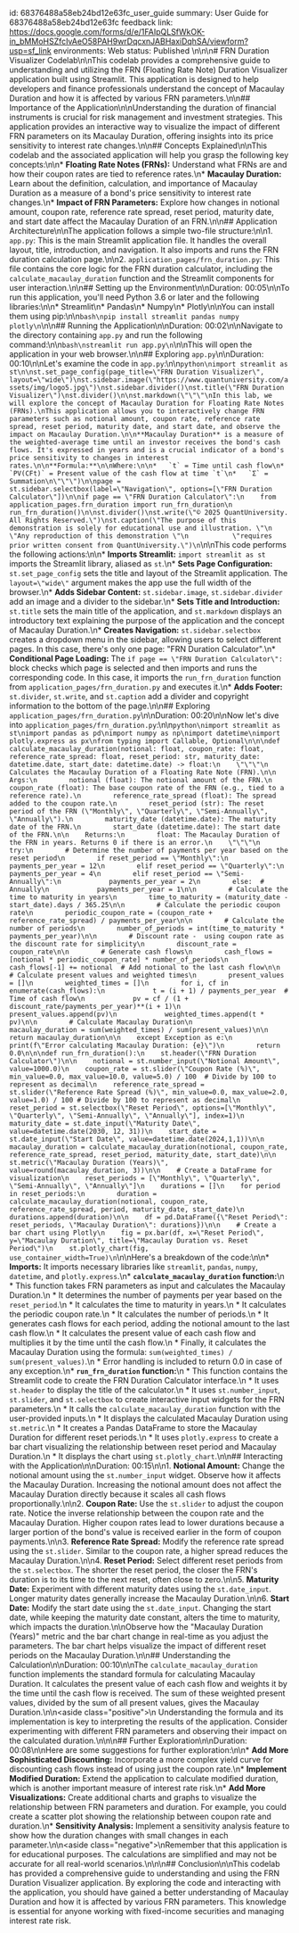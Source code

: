 id: 68376488a58eb24bd12e63fc_user_guide
summary: User Guide for 68376488a58eb24bd12e63fc
feedback link: https://docs.google.com/forms/d/e/1FAIpQLSfWkOK-in_bMMoHSZfcIvAeO58PAH9wrDqcxnJABHaxiDqhSA/viewform?usp=sf_link
environments: Web
status: Published
\n\n\n# FRN Duration Visualizer Codelab\n\nThis codelab provides a comprehensive guide to understanding and utilizing the FRN (Floating Rate Note) Duration Visualizer application built using Streamlit. This application is designed to help developers and finance professionals understand the concept of Macaulay Duration and how it is affected by various FRN parameters.\n\n## Importance of the Application\n\nUnderstanding the duration of financial instruments is crucial for risk management and investment strategies. This application provides an interactive way to visualize the impact of different FRN parameters on its Macaulay Duration, offering insights into its price sensitivity to interest rate changes.\n\n## Concepts Explained\n\nThis codelab and the associated application will help you grasp the following key concepts:\n\n*   **Floating Rate Notes (FRNs):** Understand what FRNs are and how their coupon rates are tied to reference rates.\n*   **Macaulay Duration:** Learn about the definition, calculation, and importance of Macaulay Duration as a measure of a bond's price sensitivity to interest rate changes.\n*   **Impact of FRN Parameters:** Explore how changes in notional amount, coupon rate, reference rate spread, reset period, maturity date, and start date affect the Macaulay Duration of an FRN.\n\n## Application Architecture\n\nThe application follows a simple two-file structure:\n\n1.  `app.py`: This is the main Streamlit application file. It handles the overall layout, title, introduction, and navigation. It also imports and runs the FRN duration calculation page.\n\n2.  `application_pages/frn_duration.py`: This file contains the core logic for the FRN duration calculator, including the `calculate_macaulay_duration` function and the Streamlit components for user interaction.\n\n## Setting up the Environment\n\nDuration: 00:05\n\nTo run this application, you'll need Python 3.6 or later and the following libraries:\n\n*   Streamlit\n*   Pandas\n*   Numpy\n*   Plotly\n\nYou can install them using pip:\n\n```bash\npip install streamlit pandas numpy plotly\n```\n\n## Running the Application\n\nDuration: 00:02\n\nNavigate to the directory containing `app.py` and run the following command:\n\n```bash\nstreamlit run app.py\n```\n\nThis will open the application in your web browser.\n\n## Exploring `app.py`\n\nDuration: 00:10\n\nLet's examine the code in `app.py`:\n\n```python\nimport streamlit as st\n\nst.set_page_config(page_title=\"FRN Duration Visualizer\", layout=\"wide\")\nst.sidebar.image(\"https://www.quantuniversity.com/assets/img/logo5.jpg\")\nst.sidebar.divider()\nst.title(\"FRN Duration Visualizer\")\nst.divider()\n\nst.markdown(\"\"\"\nIn this lab, we will explore the concept of Macaulay Duration for Floating Rate Notes (FRNs).\nThis application allows you to interactively change FRN parameters such as notional amount, coupon rate, reference rate spread, reset period, maturity date, and start date, and observe the impact on Macaulay Duration.\n\n**Macaulay Duration** is a measure of the weighted-average time until an investor receives the bond's cash flows. It's expressed in years and is a crucial indicator of a bond's price sensitivity to changes in interest rates.\n\n**Formula:**\n\nWhere:\n\n*   `t` = Time until cash flow\n*   `PV(CFt)` = Present value of the cash flow at time `t`\n*   `Σ` = Summation\n\"\"\")\n\npage = st.sidebar.selectbox(label=\"Navigation\", options=[\"FRN Duration Calculator\"])\n\nif page == \"FRN Duration Calculator\":\n    from application_pages.frn_duration import run_frn_duration\n    run_frn_duration()\n\nst.divider()\nst.write(\"© 2025 QuantUniversity. All Rights Reserved.\")\nst.caption(\"The purpose of this demonstration is solely for educational use and illustration. \"\n           \"Any reproduction of this demonstration \"\n           \"requires prior written consent from QuantUniversity.\")\n```\n\nThis code performs the following actions:\n\n*   **Imports Streamlit:**  `import streamlit as st` imports the Streamlit library, aliased as `st`.\n*   **Sets Page Configuration:** `st.set_page_config` sets the title and layout of the Streamlit application. The `layout=\"wide\"` argument makes the app use the full width of the browser.\n*   **Adds Sidebar Content:** `st.sidebar.image`, `st.sidebar.divider` add an image and a divider to the sidebar.\n*   **Sets Title and Introduction:** `st.title` sets the main title of the application, and `st.markdown` displays an introductory text explaining the purpose of the application and the concept of Macaulay Duration.\n*   **Creates Navigation:** `st.sidebar.selectbox` creates a dropdown menu in the sidebar, allowing users to select different pages. In this case, there's only one page: \"FRN Duration Calculator\".\n*   **Conditional Page Loading:** The `if page == \"FRN Duration Calculator\":` block checks which page is selected and then imports and runs the corresponding code. In this case, it imports the `run_frn_duration` function from `application_pages/frn_duration.py` and executes it.\n*   **Adds Footer:** `st.divider`, `st.write`, and `st.caption` add a divider and copyright information to the bottom of the page.\n\n## Exploring `application_pages/frn_duration.py`\n\nDuration: 00:20\n\nNow let's dive into `application_pages/frn_duration.py`:\n\n```python\nimport streamlit as st\nimport pandas as pd\nimport numpy as np\nimport datetime\nimport plotly.express as px\nfrom typing import Callable, Optional\n\n\ndef calculate_macaulay_duration(notional: float, coupon_rate: float, reference_rate_spread: float, reset_period: str, maturity_date: datetime.date, start_date: datetime.date) -> float:\n    \"\"\"\n    Calculates the Macaulay Duration of a Floating Rate Note (FRN).\n\n    Args:\n        notional (float): The notional amount of the FRN.\n        coupon_rate (float): The base coupon rate of the FRN (e.g., tied to a reference rate).\n        reference_rate_spread (float): The spread added to the coupon rate.\n        reset_period (str): The reset period of the FRN (\"Monthly\", \"Quarterly\", \"Semi-Annually\", \"Annually\").\n        maturity_date (datetime.date): The maturity date of the FRN.\n        start_date (datetime.date): The start date of the FRN.\n\n    Returns:\n        float: The Macaulay Duration of the FRN in years. Returns 0 if there is an error.\n    \"\"\"\n    try:\n        # Determine the number of payments per year based on the reset period\n        if reset_period == \"Monthly\":\n            payments_per_year = 12\n        elif reset_period == \"Quarterly\":\n            payments_per_year = 4\n        elif reset_period == \"Semi-Annually\":\n            payments_per_year = 2\n        else:  # Annually\n            payments_per_year = 1\n\n        # Calculate the time to maturity in years\n        time_to_maturity = (maturity_date - start_date).days / 365.25\n\n        # Calculate the periodic coupon rate\n        periodic_coupon_rate = (coupon_rate + reference_rate_spread) / payments_per_year\n\n        # Calculate the number of periods\n        number_of_periods = int(time_to_maturity * payments_per_year)\n\n        # Discount rate -  using coupon rate as the discount rate for simplicity\n        discount_rate = coupon_rate\n\n        # Generate cash flows\n        cash_flows = [notional * periodic_coupon_rate] * number_of_periods\n        cash_flows[-1] += notional  # Add notional to the last cash flow\n\n        # Calculate present values and weighted times\n        present_values = []\n        weighted_times = []\n        for i, cf in enumerate(cash_flows):\n            t = (i + 1) / payments_per_year  # Time of cash flow\n            pv = cf / (1 + discount_rate/payments_per_year)**(i + 1)\n            present_values.append(pv)\n            weighted_times.append(t * pv)\n\n        # Calculate Macaulay Duration\n        macaulay_duration = sum(weighted_times) / sum(present_values)\n\n        return macaulay_duration\n\n    except Exception as e:\n        print(f\"Error calculating Macaulay Duration: {e}\")\n        return 0.0\n\n\ndef run_frn_duration():\n    st.header(\"FRN Duration Calculator\")\n\n    notional = st.number_input(\"Notional Amount\", value=1000.0)\n    coupon_rate = st.slider(\"Coupon Rate (%)\", min_value=0.0, max_value=10.0, value=5.0) / 100  # Divide by 100 to represent as decimal\n    reference_rate_spread = st.slider(\"Reference Rate Spread (%)\", min_value=0.0, max_value=2.0, value=1.0) / 100 # Divide by 100 to represent as decimal\n    reset_period = st.selectbox(\"Reset Period\", options=[\"Monthly\", \"Quarterly\", \"Semi-Annually\", \"Annually\"], index=1)\n    maturity_date = st.date_input(\"Maturity Date\", value=datetime.date(2030, 12, 31))\n    start_date = st.date_input(\"Start Date\", value=datetime.date(2024,1,1))\n\n    macaulay_duration = calculate_macaulay_duration(notional, coupon_rate, reference_rate_spread, reset_period, maturity_date, start_date)\n\n    st.metric(\"Macaulay Duration (Years)\", value=round(macaulay_duration, 3))\n\n    # Create a DataFrame for visualization\n    reset_periods = [\"Monthly\", \"Quarterly\", \"Semi-Annually\", \"Annually\"]\n    durations = []\n    for period in reset_periods:\n        duration = calculate_macaulay_duration(notional, coupon_rate, reference_rate_spread, period, maturity_date, start_date)\n        durations.append(duration)\n\n    df = pd.DataFrame({\"Reset Period\": reset_periods, \"Macaulay Duration\": durations})\n\n    # Create a bar chart using Plotly\n    fig = px.bar(df, x=\"Reset Period\", y=\"Macaulay Duration\", title=\"Macaulay Duration vs. Reset Period\")\n    st.plotly_chart(fig, use_container_width=True)\n```\n\nHere's a breakdown of the code:\n\n*   **Imports:** It imports necessary libraries like `streamlit`, `pandas`, `numpy`, `datetime`, and `plotly.express`.\n*   **`calculate_macaulay_duration` function:**\n    *   This function takes FRN parameters as input and calculates the Macaulay Duration.\n    *   It determines the number of payments per year based on the `reset_period`.\n    *   It calculates the time to maturity in years.\n    *   It calculates the periodic coupon rate.\n    *   It calculates the number of periods.\n    *   It generates cash flows for each period, adding the notional amount to the last cash flow.\n    *   It calculates the present value of each cash flow and multiplies it by the time until the cash flow.\n    *   Finally, it calculates the Macaulay Duration using the formula: `sum(weighted_times) / sum(present_values)`.\n    *   Error handling is included to return 0.0 in case of any exception.\n*   **`run_frn_duration` function:**\n    *   This function contains the Streamlit code to create the FRN Duration Calculator interface.\n    *   It uses `st.header` to display the title of the calculator.\n    *   It uses `st.number_input`, `st.slider`, and `st.selectbox` to create interactive input widgets for the FRN parameters.\n    *   It calls the `calculate_macaulay_duration` function with the user-provided inputs.\n    *   It displays the calculated Macaulay Duration using `st.metric`.\n    *   It creates a Pandas DataFrame to store the Macaulay Duration for different reset periods.\n    *   It uses `plotly.express` to create a bar chart visualizing the relationship between reset period and Macaulay Duration.\n    *   It displays the chart using `st.plotly_chart`.\n\n## Interacting with the Application\n\nDuration: 00:15\n\n1.  **Notional Amount:** Change the notional amount using the `st.number_input` widget. Observe how it affects the Macaulay Duration.  Increasing the notional amount does not affect the Macaulay Duration directly because it scales all cash flows proportionally.\n\n2.  **Coupon Rate:** Use the `st.slider` to adjust the coupon rate. Notice the inverse relationship between the coupon rate and the Macaulay Duration. Higher coupon rates lead to lower durations because a larger portion of the bond's value is received earlier in the form of coupon payments.\n\n3.  **Reference Rate Spread:** Modify the reference rate spread using the `st.slider`. Similar to the coupon rate, a higher spread reduces the Macaulay Duration.\n\n4.  **Reset Period:** Select different reset periods from the `st.selectbox`.  The shorter the reset period, the closer the FRN's duration is to its time to the next reset, often close to zero.\n\n5.  **Maturity Date:** Experiment with different maturity dates using the `st.date_input`. Longer maturity dates generally increase the Macaulay Duration.\n\n6.  **Start Date:** Modify the start date using the `st.date_input`.  Changing the start date, while keeping the maturity date constant, alters the time to maturity, which impacts the duration.\n\nObserve how the \"Macaulay Duration (Years)\" metric and the bar chart change in real-time as you adjust the parameters. The bar chart helps visualize the impact of different reset periods on the Macaulay Duration.\n\n## Understanding the Calculation\n\nDuration: 00:10\n\nThe `calculate_macaulay_duration` function implements the standard formula for calculating Macaulay Duration. It calculates the present value of each cash flow and weights it by the time until the cash flow is received. The sum of these weighted present values, divided by the sum of all present values, gives the Macaulay Duration.\n\n<aside class=\"positive\">\n  Understanding the formula and its implementation is key to interpreting the results of the application. Consider experimenting with different FRN parameters and observing their impact on the calculated duration.\n</aside>\n\n## Further Exploration\n\nDuration: 00:08\n\nHere are some suggestions for further exploration:\n\n*   **Add More Sophisticated Discounting:**  Incorporate a more complex yield curve for discounting cash flows instead of using just the coupon rate.\n*   **Implement Modified Duration:**  Extend the application to calculate modified duration, which is another important measure of interest rate risk.\n*   **Add More Visualizations:**  Create additional charts and graphs to visualize the relationship between FRN parameters and duration. For example, you could create a scatter plot showing the relationship between coupon rate and duration.\n*   **Sensitivity Analysis:**  Implement a sensitivity analysis feature to show how the duration changes with small changes in each parameter.\n\n<aside class=\"negative\">\nRemember that this application is for educational purposes. The calculations are simplified and may not be accurate for all real-world scenarios.\n</aside>\n\n## Conclusion\n\nThis codelab has provided a comprehensive guide to understanding and using the FRN Duration Visualizer application. By exploring the code and interacting with the application, you should have gained a better understanding of Macaulay Duration and how it is affected by various FRN parameters. This knowledge is essential for anyone working with fixed-income securities and managing interest rate risk.